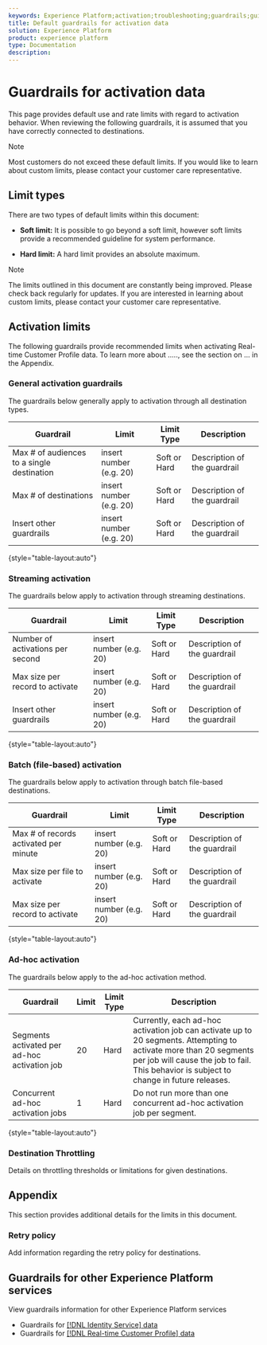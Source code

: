 ```yaml
---
keywords: Experience Platform;activation;troubleshooting;guardrails;guidelines;limit
title: Default guardrails for activation data
solution: Experience Platform
product: experience platform
type: Documentation
description: 
---
```

# Guardrails for activation data

This page provides default use and rate limits with regard to activation behavior. When reviewing the following guardrails, it is assumed that you have correctly connected to destinations.

>[!NOTE]
>
>Most customers do not exceed these default limits. If you would like to learn about custom limits, please contact your customer care representative.

## Limit types

There are two types of default limits within this document:

* **Soft limit:** It is possible to go beyond a soft limit, however soft limits provide a recommended guideline for system performance.

* **Hard limit:** A hard limit provides an absolute maximum.

>[!NOTE]
>
>The limits outlined in this document are constantly being improved. Please check back regularly for updates. If you are interested in learning about custom limits, please contact your customer care representative.

## Activation limits

The following guardrails provide recommended limits when activating Real-time Customer Profile data. To learn more about ....., see the section on ... in the Appendix.

### General activation guardrails

The guardrails below generally apply to activation through all destination types.

| Guardrail | Limit | Limit Type | Description |
| --- | --- | --- | --- |
|Max # of audiences to a single destination | insert number (e.g. 20) | Soft or Hard| Description of the guardrail|
|Max # of destinations | insert number (e.g. 20) | Soft or Hard| Description of the guardrail|
|Insert other guardrails | insert number (e.g. 20) | Soft or Hard| Description of the guardrail|

{style="table-layout:auto"}

### Streaming activation

The guardrails below apply to activation through streaming destinations.

| Guardrail | Limit | Limit Type | Description |
| --- | --- | --- | --- |
|Number of activations per second | insert number (e.g. 20) | Soft or Hard| Description of the guardrail|
|Max size per record to activate | insert number (e.g. 20) | Soft or Hard| Description of the guardrail|
|Insert other guardrails | insert number (e.g. 20) | Soft or Hard| Description of the guardrail|

{style="table-layout:auto"}

### Batch (file-based) activation

The guardrails below apply to activation through batch file-based destinations.

| Guardrail | Limit | Limit Type | Description |
| --- | --- | --- | --- |
|Max # of records activated per minute | insert number (e.g. 20) | Soft or Hard| Description of the guardrail|
|Max size per file to activate | insert number (e.g. 20) | Soft or Hard| Description of the guardrail|
|Max size per record to activate | insert number (e.g. 20) | Soft or Hard| Description of the guardrail|

{style="table-layout:auto"}

### Ad-hoc activation

The guardrails below apply to the ad-hoc activation method.

| Guardrail | Limit | Limit Type | Description |
| --- | --- | --- | --- |
| Segments activated per ad-hoc activation job | 20 | Hard| Currently, each ad-hoc activation job can activate up to 20 segments. Attempting to activate more than 20 segments per job will cause the job to fail. This behavior is subject to change in future releases.|
| Concurrent ad-hoc activation jobs | 1 | Hard| Do not run more than one concurrent ad-hoc activation job per segment.|

{style="table-layout:auto"}

### Destination Throttling

Details on throttling thresholds or limitations for given destinations.

## Appendix

This section provides additional details for the limits in this document.

### Retry policy

Add information regarding the retry policy for destinations.

## Guardrails for other Experience Platform services

View guardrails information for other Experience Platform services

* Guardrails for [[!DNL Identity Service] data](/help/identity-service/guardrails.md)
* Guardrails for [[!DNL Real-time Customer Profile] data](/help/profile/guardrails.md)

